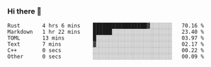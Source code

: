 ### Hi there 👋

<!--
**berkus/berkus** is a ✨ _special_ ✨ repository because its `README.md` (this file) appears on your GitHub profile.

Here are some ideas to get you started:

- 🔭 I’m currently working on ...
- 🌱 I’m currently learning ...
- 👯 I’m looking to collaborate on ...
- 🤔 I’m looking for help with ...
- 💬 Ask me about ...
- 📫 How to reach me: ...
- 😄 Pronouns: ...
- ⚡ Fun fact: ...
-->

<!--START_SECTION:waka-->

```text
Rust       4 hrs 6 mins    █████████████████▓░░░░░░░   70.16 %
Markdown   1 hr 22 mins    ██████░░░░░░░░░░░░░░░░░░░   23.40 %
TOML       13 mins         █░░░░░░░░░░░░░░░░░░░░░░░░   03.97 %
Text       7 mins          ▓░░░░░░░░░░░░░░░░░░░░░░░░   02.17 %
C++        0 secs          ░░░░░░░░░░░░░░░░░░░░░░░░░   00.22 %
Other      0 secs          ░░░░░░░░░░░░░░░░░░░░░░░░░   00.09 %
```

<!--END_SECTION:waka-->
